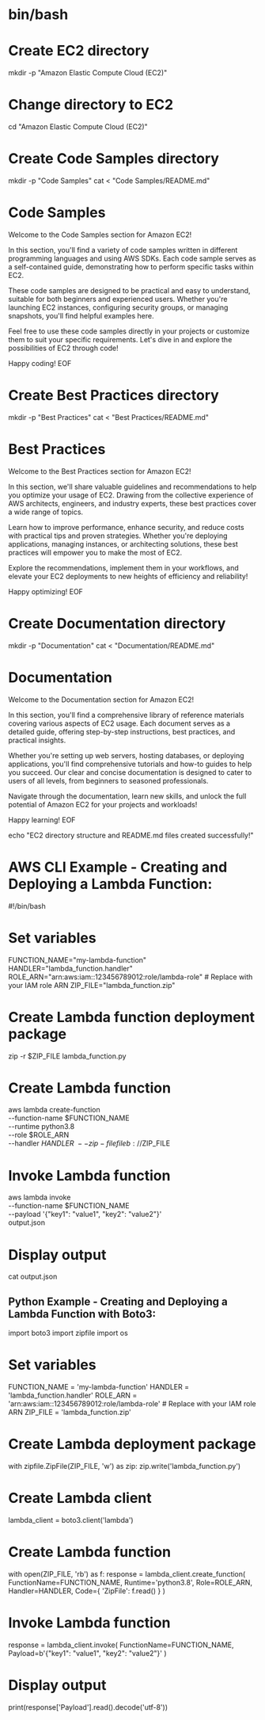 # bin/bash

# Create EC2 directory
mkdir -p "Amazon Elastic Compute Cloud (EC2)"

# Change directory to EC2
cd "Amazon Elastic Compute Cloud (EC2)"

# Create Code Samples directory
mkdir -p "Code Samples"
cat <<EOF > "Code Samples/README.md"
# Code Samples

Welcome to the Code Samples section for Amazon EC2!

In this section, you'll find a variety of code samples written in different programming languages and using AWS SDKs. Each code sample serves as a self-contained guide, demonstrating how to perform specific tasks within EC2.

These code samples are designed to be practical and easy to understand, suitable for both beginners and experienced users. Whether you're launching EC2 instances, configuring security groups, or managing snapshots, you'll find helpful examples here.

Feel free to use these code samples directly in your projects or customize them to suit your specific requirements. Let's dive in and explore the possibilities of EC2 through code!

Happy coding!
EOF

# Create Best Practices directory
mkdir -p "Best Practices"
cat <<EOF > "Best Practices/README.md"
# Best Practices

Welcome to the Best Practices section for Amazon EC2!

In this section, we'll share valuable guidelines and recommendations to help you optimize your usage of EC2. Drawing from the collective experience of AWS architects, engineers, and industry experts, these best practices cover a wide range of topics.

Learn how to improve performance, enhance security, and reduce costs with practical tips and proven strategies. Whether you're deploying applications, managing instances, or architecting solutions, these best practices will empower you to make the most of EC2.

Explore the recommendations, implement them in your workflows, and elevate your EC2 deployments to new heights of efficiency and reliability!

Happy optimizing!
EOF

# Create Documentation directory
mkdir -p "Documentation"
cat <<EOF > "Documentation/README.md"
# Documentation

Welcome to the Documentation section for Amazon EC2!

In this section, you'll find a comprehensive library of reference materials covering various aspects of EC2 usage. Each document serves as a detailed guide, offering step-by-step instructions, best practices, and practical insights.

Whether you're setting up web servers, hosting databases, or deploying applications, you'll find comprehensive tutorials and how-to guides to help you succeed. Our clear and concise documentation is designed to cater to users of all levels, from beginners to seasoned professionals.

Navigate through the documentation, learn new skills, and unlock the full potential of Amazon EC2 for your projects and workloads!

Happy learning!
EOF

echo "EC2 directory structure and README.md files created successfully!"

# AWS CLI Example - Creating and Deploying a Lambda Function:
#!/bin/bash

# Set variables
FUNCTION_NAME="my-lambda-function"
HANDLER="lambda_function.handler"
ROLE_ARN="arn:aws:iam::123456789012:role/lambda-role"  # Replace with your IAM role ARN
ZIP_FILE="lambda_function.zip"

# Create Lambda function deployment package
zip -r $ZIP_FILE lambda_function.py

# Create Lambda function
aws lambda create-function \
    --function-name $FUNCTION_NAME \
    --runtime python3.8 \
    --role $ROLE_ARN \
    --handler $HANDLER \
    --zip-file fileb://$ZIP_FILE

# Invoke Lambda function
aws lambda invoke \
    --function-name $FUNCTION_NAME \
    --payload '{"key1": "value1", "key2": "value2"}' \
    output.json

# Display output
cat output.json

## Python Example - Creating and Deploying a Lambda Function with Boto3:

import boto3
import zipfile
import os

# Set variables
FUNCTION_NAME = 'my-lambda-function'
HANDLER = 'lambda_function.handler'
ROLE_ARN = 'arn:aws:iam::123456789012:role/lambda-role'  # Replace with your IAM role ARN
ZIP_FILE = 'lambda_function.zip'

# Create Lambda deployment package
with zipfile.ZipFile(ZIP_FILE, 'w') as zip:
    zip.write('lambda_function.py')

# Create Lambda client
lambda_client = boto3.client('lambda')

# Create Lambda function
with open(ZIP_FILE, 'rb') as f:
    response = lambda_client.create_function(
        FunctionName=FUNCTION_NAME,
        Runtime='python3.8',
        Role=ROLE_ARN,
        Handler=HANDLER,
        Code={
            'ZipFile': f.read()
        }
    )

# Invoke Lambda function
response = lambda_client.invoke(
    FunctionName=FUNCTION_NAME,
    Payload=b'{"key1": "value1", "key2": "value2"}'
)

# Display output
print(response['Payload'].read().decode('utf-8'))
